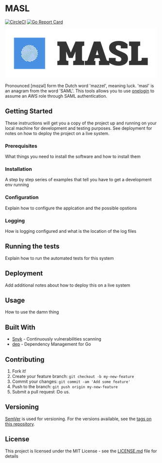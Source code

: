 # MASL
[![CircleCI](https://circleci.com/gh/glnds/masl.svg?style=svg)](https://circleci.com/gh/glnds/masl)
[![Go Report Card](https://goreportcard.com/badge/github.com/glnds/masl)](https://goreportcard.com/report/github.com/glnds/masl)


![MASL](img/masl.png)


Pronounced [mɑzəl] form the Dutch word 'mazzel', meaning luck. 'masl' is an anagram from the word 'SAML'.
This tools allows you to use [onelogin](https://www.onelogin.com/) to assume an AWS role through SAML authentication.

## Getting Started

These instructions will get you a copy of the project up and running on your local machine for development and testing purposes. See deployment for notes on how to deploy the project on a live system.

### Prerequisites

What things you need to install the software and how to install them

### Installation

A step by step series of examples that tell you have to get a development env running

### Configuration

Explain how to configure the applcation and the possible opstions

### Logging

How is logging configured and what is the location of the log files

## Running the tests

Explain how to run the automated tests for this system

## Deployment

Add additional notes about how to deploy this on a live system

## Usage

How to use the damn thing

## Built With

* [Snyk](https://snyk.io/) - Continuously vulnerabilities scanning
* [dep](https://golang.github.io/dep/) - Dependency Management for Go

## Contributing

1. Fork it!
2. Create your feature branch: `git checkout -b my-new-feature`
3. Commit your changes: `git commit -am 'Add some feature'`
4. Push to the branch: `git push origin my-new-feature`
5. Submit a pull request :Do us.

## Versioning

[SemVer](http://semver.org/) is used for versioning. For the versions available, see the [tags on this repository](https://github.com/your/project/tags). 

## License

This project is licensed under the MIT License - see the [LICENSE.md](LICENSE.md) file for details
